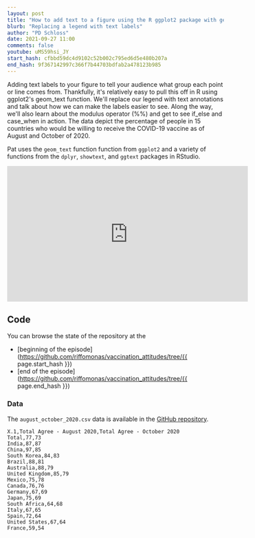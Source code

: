 ```yaml
---
layout: post
title: "How to add text to a figure using the R ggplot2 package with geom_text (CC149)"
blurb: "Replacing a legend with text labels"
author: "PD Schloss"
date: 2021-09-27 11:00
comments: false
youtube: uMS59hsi_JY
start_hash: cfbbd59dc4d9102c52b002c795ed6d5e480b207a
end_hash: 9f367142997c366f7b44703bdfab2a478123b985
---
```


Adding text labels to your figure to tell your audience what group each point or line comes from. Thankfully, it's relatively easy to pull this off in R using ggplot2's geom_text function. We'll replace our legend with text annotations and talk about how we can make the labels easier to see. Along the way, we'll also learn about the modulus operator (%%) and get to see if_else and case_when in action. The data depict the percentage of people in 15 countries who would be willing to receive the COVID-19 vaccine as of August and October of 2020.

Pat uses the `geom_text` function function from `ggplot2` and a variety of functions from the `dplyr`, `showtext`, and `ggtext` packages in RStudio.

<iframe style="margin: 0 auto;display:block;" width="560" height="315" src="https://www.youtube.com/embed/{{ page.youtube }}" frameborder="0" allow="accelerometer; autoplay; encrypted-media; gyroscope; picture-in-picture" allowfullscreen></iframe>


## Code

You can browse the state of the repository at the
* [beginning of the episode](https://github.com/riffomonas/vaccination_attitudes/tree/{{ page.start_hash }})
* [end of the episode](https://github.com/riffomonas/vaccination_attitudes/tree/{{ page.end_hash }})


### Data

The `august_october_2020.csv` data is available in the [GitHub repository](https://raw.githubusercontent.com/riffomonas/vaccination_attitudes/3f39b9e09618144874ced760c9a6332498e3a19c/august_october_2020.csv).

```
X.1,Total Agree - August 2020,Total Agree - October 2020
Total,77,73
India,87,87
China,97,85
South Korea,84,83
Brazil,88,81
Australia,88,79
United Kingdom,85,79
Mexico,75,78
Canada,76,76
Germany,67,69
Japan,75,69
South Africa,64,68
Italy,67,65
Spain,72,64
United States,67,64
France,59,54
```
